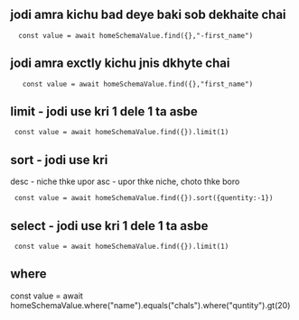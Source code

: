 
  ## jodi amra kichu bad deye baki sob dekhaite chai
  
      const value = await homeSchemaValue.find({},"-first_name")

## jodi amra exctly kichu jnis dkhyte chai

       const value = await homeSchemaValue.find({},"first_name")

## limit - jodi use kri 1 dele 1 ta asbe

     const value = await homeSchemaValue.find({}).limit(1)

## sort - jodi use kri 

   desc - niche thke upor
   asc - upor thke niche, choto thke boro

     const value = await homeSchemaValue.find({}).sort({quentity:-1})

## select - jodi use kri 1 dele 1 ta asbe

     const value = await homeSchemaValue.find({}).limit(1)


## where 

  const value = await homeSchemaValue.where("name").equals("chals").where("quntity").gt(20)






